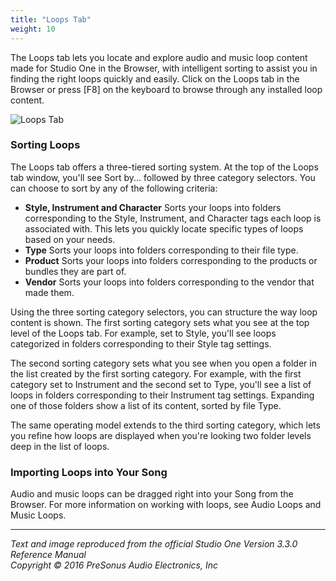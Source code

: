 ```yaml
---
title: "Loops Tab"
weight: 10
---
```


<!-- # Loops Tab -->

The Loops tab lets you locate and explore audio and music loop content made for Studio One in the Browser, with intelligent sorting to assist you in finding the right loops quickly and easily. Click on the Loops tab in the Browser or press [F8] on the keyboard to browse through any installed loop content.

![Loops Tab](/images/BrowserLoopsTab_234x494.png)

### Sorting Loops

The Loops tab offers a three-tiered sorting system. At the top of the Loops tab window, you'll see Sort by... followed by three category selectors. You can choose to sort by any of the following criteria:

* **Style, Instrument and Character** Sorts your loops into folders corresponding to the Style, Instrument, and Character tags each loop is associated with. This lets you quickly locate specific types of loops based on your needs.
* **Type** Sorts your loops into folders corresponding to their file type.
* **Product** Sorts your loops into folders corresponding to the products or bundles they are part of.
* **Vendor** Sorts your loops into folders corresponding to the vendor that made them.

Using the three sorting category selectors, you can structure the way loop content is shown. The first sorting category sets what you see at the top level of the Loops tab. For example, set to Style, you'll see loops categorized in folders corresponding to their Style tag settings.

The second sorting category sets what you see when you open a folder in the list created by the first sorting category. For example, with the first category set to Instrument and the second set to Type, you'll see a list of loops in folders corresponding to their Instrument tag settings. Expanding one of those folders show a list of its content, sorted by file Type.

The same operating model extends to the third sorting category, which lets you refine how loops are displayed when you're looking two folder levels deep in the list of loops.

### Importing Loops into Your Song

Audio and music loops can be dragged right into your Song from the Browser. For more information on working with loops, see Audio Loops and Music Loops.

---

_Text and image reproduced from the official Studio One Version 3.3.0 Reference Manual_  
_Copyright © 2016 PreSonus Audio Electronics, Inc_

